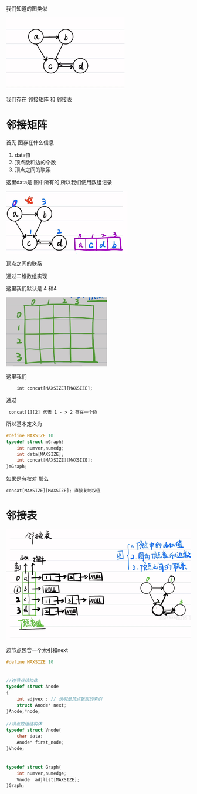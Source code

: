 我们知道的图类似

![image-20250518181541119](https://raw.githubusercontent.com/Xioaruan912/pic/main/image-20250518181541119.png)

我们存在 邻接矩阵 和 邻接表

# 邻接矩阵

首先 图存在什么信息

1.  data值  
2. 顶点数和边的个数
3. 顶点之间的联系

这里data是 图中所有的 所以我们使用数组记录

![image-20250518182041295](https://raw.githubusercontent.com/Xioaruan912/pic/main/image-20250518182041295.png)

顶点之间的联系

通过二维数组实现

这里我们默认是 4 和4

![image-20250518201132053](https://raw.githubusercontent.com/Xioaruan912/pic/main/image-20250518201132053.png)

这里我们

```
    int concat[MAXSIZE][MAXSIZE];
```

通过

```
 concat[1][2] 代表 1 - > 2 存在一个边
```

所以基本定义为

```c
#define MAXSIZE 10
typedef struct mGraph{
    int numver,numedg;
    int data[MAXSIZE];
    int concat[MAXSIZE][MAXSIZE];
}mGraph;

```

如果是有权对 那么

```
concat[MAXSIZE][MAXSIZE]; 直接复制权值
```

# 邻接表

![image-20250518203010277](https://raw.githubusercontent.com/Xioaruan912/pic/main/image-20250518203010277.png)

边节点包含一个索引和next

```c
#define MAXSIZE 10


//边节点结构体
typedef struct Anode
{
    int adjvex ; // 说明是顶点数组的索引
    struct Anode* next;
}Anode,*node;

//顶点数组结构体
typedef struct Vnode{
    char data;
    Anode* first_node;
}Vnode;


typedef struct Graph{
    int numver,numedge;
    Vnode  adjlist[MAXSIZE];
}Graph;
```

